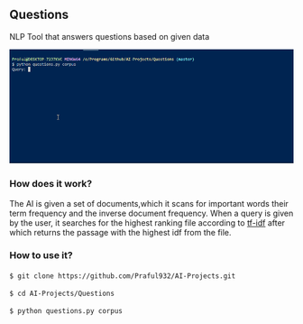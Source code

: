 ## Questions
NLP Tool that answers questions based on given data

![Demo](demo.gif)

### How does it work?
The AI is given a set of documents,which it scans for important words their term frequency and the inverse document frequency. When a query is given by the user, it searches for the highest ranking file according to [tf-idf](https://en.wikipedia.org/wiki/Tf%E2%80%93idf#:~:text=In%20information%20retrieval%2C%20tf%E2%80%93idf,in%20a%20collection%20or%20corpus.) after which returns the passage with the highest idf from the file.

### How to use it?
`$ git clone https://github.com/Praful932/AI-Projects.git`

`$ cd AI-Projects/Questions`

`$ python questions.py corpus`

